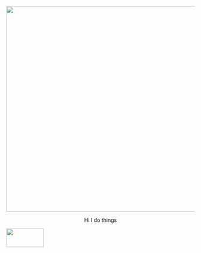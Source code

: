 <p align="center">
  <img width="890" height="550" src ="https://upload.wikimedia.org/wikipedia/en/thumb/c/c3/Flag_of_France.svg/1200px-Flag_of_France.svg.png">
</p>
<p align="center">
  Hi I do things
</p>
<img width="100" height="50" src="https://visitor-badge.laobi.icu/badge?page_id=Nesanco.visitor-badge">



